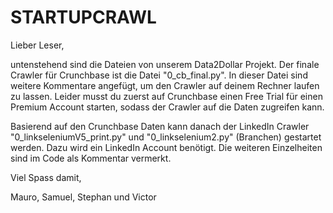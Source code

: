 # STARTUPCRAWL

Lieber Leser,

untenstehend sind die Dateien von unserem Data2Dollar Projekt. Der finale Crawler für Crunchbase ist die Datei "0_cb_final.py".
In dieser Datei sind weitere Kommentare angefügt, um den Crawler auf deinem Rechner laufen zu lassen. Leider musst du zuerst
auf Crunchbase einen Free Trial für einen Premium Account starten, sodass der Crawler auf die Daten zugreifen kann.

Basierend auf den Crunchbase Daten kann danach der LinkedIn Crawler "0_linkseleniumV5_print.py" und "0_linkselenium2.py" (Branchen) gestartet werden. Dazu wird ein LinkedIn Account benötigt. Die weiteren Einzelheiten sind im Code als Kommentar vermerkt.

Viel Spass damit,

Mauro, Samuel, Stephan und Victor
